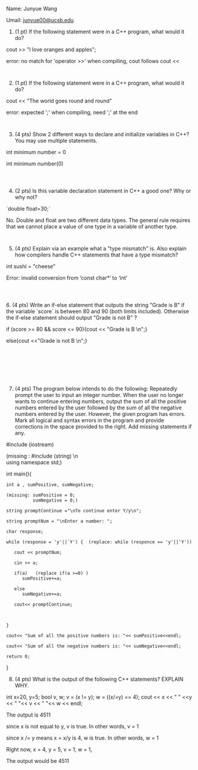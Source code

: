 Name: Junyue Wang

Umail: junyue00@ucsb.edu


1. (1 pt) If the following statement were in a C++ program, what would it do?  
    <div style="margin-bottom:0.5em"></div>
cout >> "I love oranges and apples";

error: no match for 'operator >>' when compiling, cout follows cout <<
  <div style="margin-bottom:3em"></div>

2.	(1 pt) If the following statement were in a C++ program, what would it do?
  <div style="margin-bottom:1em"></div>
cout << "The world goes round and round"

error: expected ';' when compiling, need ';' at the end
  <div style="margin-bottom:3em"></div>

3.  (4 pts) Show 2 different ways to declare and initialize variables in C++? You may use multiple statements.

int minimum number = 0

int minimum number(0)
  <div style="margin-bottom:4em"></div>

4.  (2 pts) Is this variable declaration statement in C++ a good one? Why or why not?
<div markdown="1">
`double float=30;`
</div>

No. Double and float are two different data types. The general rule requires that we cannot place a value of one type in a variable of another type.
  <div style="margin-bottom:3em"></div>


5.  (4 pts) Explain via an example what a "type mismatch" is. Also explain how compilers handle C++ statements that have a type mismatch?

int sushi = "cheese" 

Error: invalid conversion from ‘const char*’ to ‘int’

  <div style="margin-bottom:4em"></div>

 <div class="pagebreak"></div>
<div style="margin-bottom:4em"></div>
6.  (4 pts) Write an if-else statement that outputs the string "Grade is B" if the variable `score` is between 80 and 90 (both limits included). Otherwise the if-else statement should output "Grade is not B" ?

if (score >= 80 && score <= 90){cout << "Grade is B \n";}

else{cout <<"Grade is not B \n";}

<div style="margin-bottom:8em"></div>



7.  (4 pts) The program below intends to do the following: Repeatedly prompt the user to input an integer number. When the user no longer wants to continue entering numbers, output the sum of all the positive numbers entered by the user followed by the sum of all the negative numbers entered by the user. However, the given program has errors. Mark all logical and syntax errors in the program and provide corrections in the space provided to the right. Add missing statements if any.

#include (iostream)

(missing : #include (string) \n  
           using namespace std;)

int main(){

    int a , sumPositive, sumNegative;
    
    (missing: sumPositive = 0;
              sumNegative = 0;)

    string promptContinue ="\nTo continue enter Y/y\n";

    string promptNum = "\nEnter a number: ";

    char response;

    while (response = 'y'||`Y') {  (replace: while (responce == 'y'||'Y'))

       cout << promptNum;

       cin >> a;

       if(a)   (replace if(a >=0) )
          sumPositive+=a;

       else
          sumNegative+=a;

       cout<< promptContinue;



    }

    cout<< "Sum of all the positive numbers is: "<< sumPositive<<endl;

    cout<< "Sum of all the negative numbers is: "<< sumNegative<<endl;

    return 0;
}



8.  (4 pts) What is the output of the following C++ statements? EXPLAIN WHY.
   
int x=20, y=5;
bool v, w;
v = (x != y);
w = ((x/=y) == 4);
cout << x << " " <<y << " "<< v << " "<< w << endl;


The output is 4511

since x is not equal to y, v is true. In other words, v = 1

since x /= y means x = x/y is 4, w is true. In other words, w = 1

Right now, x = 4, y = 5, v = 1, w = 1,

The output would be 4511

